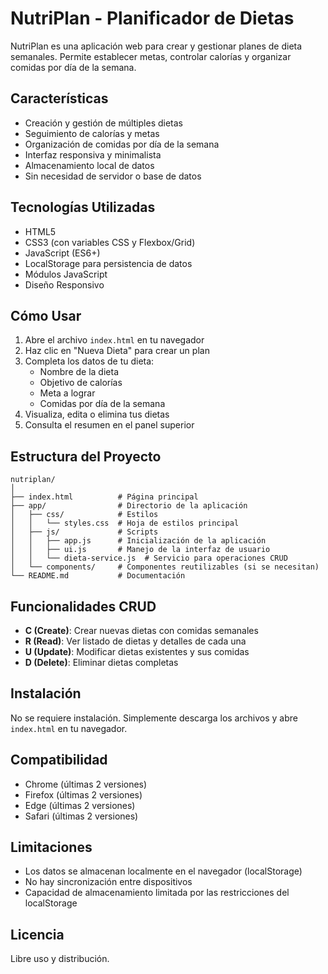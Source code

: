 # NutriPlan - Planificador de Dietas

NutriPlan es una aplicación web para crear y gestionar planes de dieta semanales. Permite establecer metas, controlar calorías y organizar comidas por día de la semana.

## Características

- Creación y gestión de múltiples dietas
- Seguimiento de calorías y metas
- Organización de comidas por día de la semana
- Interfaz responsiva y minimalista
- Almacenamiento local de datos
- Sin necesidad de servidor o base de datos

## Tecnologías Utilizadas

- HTML5
- CSS3 (con variables CSS y Flexbox/Grid)
- JavaScript (ES6+)
- LocalStorage para persistencia de datos
- Módulos JavaScript
- Diseño Responsivo

## Cómo Usar

1. Abre el archivo `index.html` en tu navegador
2. Haz clic en "Nueva Dieta" para crear un plan
3. Completa los datos de tu dieta:
   - Nombre de la dieta
   - Objetivo de calorías
   - Meta a lograr
   - Comidas por día de la semana
4. Visualiza, edita o elimina tus dietas
5. Consulta el resumen en el panel superior

## Estructura del Proyecto

```
nutriplan/
│
├── index.html          # Página principal
├── app/                # Directorio de la aplicación
│   ├── css/            # Estilos
│   │   └── styles.css  # Hoja de estilos principal
│   ├── js/             # Scripts
│   │   ├── app.js      # Inicialización de la aplicación
│   │   ├── ui.js       # Manejo de la interfaz de usuario
│   │   └── dieta-service.js  # Servicio para operaciones CRUD
│   └── components/     # Componentes reutilizables (si se necesitan)
└── README.md           # Documentación
```

## Funcionalidades CRUD

- **C (Create)**: Crear nuevas dietas con comidas semanales
- **R (Read)**: Ver listado de dietas y detalles de cada una
- **U (Update)**: Modificar dietas existentes y sus comidas
- **D (Delete)**: Eliminar dietas completas

## Instalación

No se requiere instalación. Simplemente descarga los archivos y abre `index.html` en tu navegador.

## Compatibilidad

- Chrome (últimas 2 versiones)
- Firefox (últimas 2 versiones)
- Edge (últimas 2 versiones)
- Safari (últimas 2 versiones)

## Limitaciones

- Los datos se almacenan localmente en el navegador (localStorage)
- No hay sincronización entre dispositivos
- Capacidad de almacenamiento limitada por las restricciones del localStorage

## Licencia

Libre uso y distribución. 